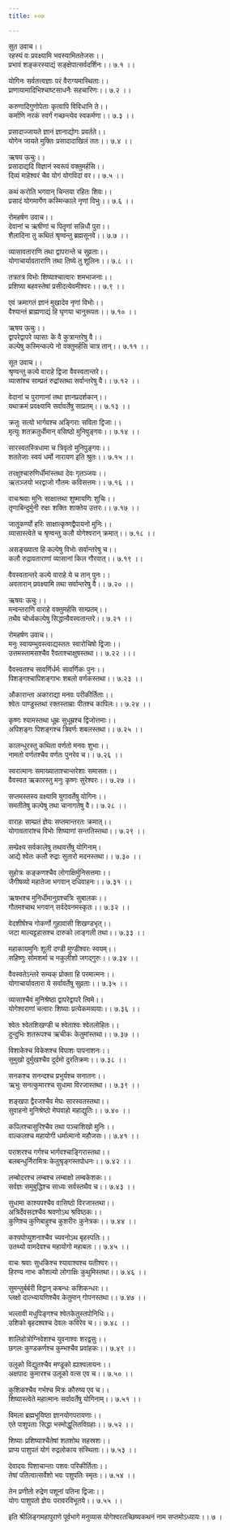 ```yaml
---
title: ००७

---
```

सुत उवाच।।  
रहस्यं वः प्रवक्ष्यामि भवस्यामिततेजसः।।  
प्रभावं शङ्करस्याद्यं सङ्क्षेपात्सर्वदर्शिनः।। ७.१ ।।  
  
योगिनः सर्वतत्त्वज्ञाः परं वैराग्यमास्थिताः।।  
प्राणायामादिभिश्चाष्टसाधनैः सहचारिणः।। ७.२ ।।  
  
करुणादिगुणोपेताः कृत्वापि विविधानि ते।।  
कर्माणि नरकं स्वर्गं गच्छन्त्येव स्वकर्मणा।। ७.३ ।।  
  
प्रसादाज्जायते ज्ञानं ज्ञानाद्योगः प्रवर्तते।।  
योगेन जायते मुक्तिः प्रसादादाखिलं ततः।। ७.४ ।।  
  
ऋषय ऊचुः।।  
प्रसादाद्यदि विज्ञानं स्वरूपं वक्तुमर्हसि।।  
दिव्यं माहेश्वरं चैव योगं योगविदां वर।। ७.५ ।।  
  
कथं करोति भगवान् चिन्तया रहितः शिवः।।  
प्रसादं योगमार्गेण कस्मिन्काले नृणां विभुः।। ७.६ ।।  
  
रोमहर्षण उवाच।।  
देवानां च ऋषीणां च पितॄणां सन्निधौ पुरा।।  
शैलादिना तु कथितं श्रृण्वन्तु ब्रह्मसूनवे।। ७.७ ।।  
  
व्यासावताराणि तथा द्वापरान्ते च सुव्रताः।।  
योगाचार्यावताराणि तथा तिष्ये तु शूलिनः।। ७.८ ।।  
  
तत्रतत्र विभोः शिष्याश्चात्वारः शमभाजनाः।।  
प्रशिष्या बहवस्तेषां प्रसीदत्येवमीश्वरः।। ७.९ ।।  
  
एवं क्रमागतं ज्ञानं मुखादेव नृणां विभोः।।  
वैश्यान्तं ब्राह्मणाद्यं हि घृणया चानुरूपतः।। ७.१० ।।  
  
ऋषय ऊचुः।।  
द्वापरेद्वापरे व्यासाः के वै कुत्रान्तरेषु वै।।  
कल्पेषु कस्मिन्कल्पे नो वक्तुमर्हसि चात्र तान्।। ७.११ ।।  
  
सूत उवाच।।  
श्रृण्वन्तु कल्पे वाराहे द्विजा वैवस्वतान्तरे।।  
व्यासांश्च साम्प्रतं रुद्रांस्तथा सर्वान्तरेषु वै।। ७.१२ ।।  
  
वेदानां च पुराणानां तथा ज्ञानप्रदर्शकान्।।  
यथाक्रमं प्रवक्ष्यामि सर्वावर्तेषु साप्रतम्।। ७.१३ ।।  
  
क्रतुः सत्यो भार्गवश्च अङ्गिराः सविता द्विजाः।।  
मृत्युः शतक्रतुर्धीमान् वसिष्ठो मुनिपुङ्गवः।। ७.१४ ।।  
  
सारस्वतस्त्रिधामा च त्रिवृतो मुनिपुङ्गवः।।  
शततेजाः स्वयं धर्मो नारायण इति श्रुतः।। ७.१५ ।।  
  
तरक्षुश्चारुणिर्धीमांस्तथा देवः गृतञ्जयः।।  
ऋतञ्जयो भरद्वाजो गौतमः कविसत्तमः।। ७.१६ ।।  
  
वाचःश्रवाः मुनिः साक्षात्तथा शुष्मायणिः शुचिः।।  
तृणाबिन्दुर्मुनी रुक्षः शक्तिः शाक्तेय उत्तरः।। ७.१७ ।।  
  
जातूकर्ण्यो हरिः साक्षात्कृष्णद्वैपायनो मुनिः।।  
व्यासास्त्वेते च श्रृण्वन्तु कलौ योगेश्वरान् क्रमात्।। ७.१८ ।।  
  
असङ्ख्याता हि कल्पेषु विभोः सर्वान्तरेषु च।।  
कलौ रुद्रावताराणां व्यासानां किल गौरवात्।। ७.१९ ।।  
  
वैवस्वतान्तरे कल्पे वाराहे ये च तान् पुनः।।  
अवतारान् प्रवक्ष्यामि तथा सर्वान्तरेषु वै।। ७.२० ।।  
  
ऋषयः ऊचुः।।  
मन्वन्तराणि वाराहे वक्तुमर्हसि साम्प्रतम्।।  
तथैव चोर्ध्वकल्पेषु सिद्धान्वैवस्वतान्तरे।। ७.२१ ।।  
  
रोमहर्षण उवाच।।  
मनुः स्वायम्भुवस्त्वाद्यस्ततः स्वारोचिषो द्विजाः।।  
उत्तमस्तामसश्चैव रैवताश्चाक्षुषस्तथा।। ७.२२ ।।।  
  
वैवस्वतश्च सावर्णिर्धर्मः सावर्णिकः पुनः।।  
पिशङ्गश्चापिशङ्गाभः शबलो वर्णकस्तथा।। ७.२३ ।।  
  
औकारान्ता अकाराद्या मनवः परीकीर्तिताः।।  
श्वेतः पाण्डुस्तथा रक्तस्ताम्राः पीतश्च कापिलः।। ७.२४ ।।  
  
कृष्णः श्यामस्तथा धूम्रः सुधूम्रश्च द्विजोत्तमाः।।  
अपिशङ्गः पिशङ्गश्च त्रिवर्णः शबलस्तथा।। ७.२५ ।।  
  
कालन्धुरस्तु कथिता वर्णतो मनवः शुभाः।।  
नामतो वर्णतश्चैव वर्णतः पुनरेव च।। ७.२६ ।।  
  
स्वरात्मानः समाख्याताश्चान्तरेशाः समासतः।।  
वैवस्वत ऋकारस्तु मनुः कृष्णः सुरेश्वरः।। ७.२७ ।।  
  
सप्तमस्तस्य वक्ष्यामि युगावर्तेषु योगिनः।।  
समतीतेषु कल्पेषु तथा चानागतेषु वै।। ७.२८ ।।  
  
वाराहः साम्प्रतं ज्ञेयः सप्तमान्तरतः क्रमात्।।  
योगावतारांश्च विभोः शिष्याणां सन्ततिस्तथा।। ७.२९ ।।  
  
सम्प्रेक्ष्य सर्वकालेषु तथावर्त्तेषु योगिनाम्।  
आद्ये श्वेतः कलौ रुद्राः सुतारो मदनस्तथा।। ७.३० ।।  
  
सुहोत्रः कङ्कणश्चैव लोगाक्षिर्मुनिसत्तमाः।।  
जैगीषव्यो महातेजा भगवान् दधिवाहनः।। ७.३१ ।।  
  
ऋषभश्च मुनिर्धीमानुग्रश्चत्रिः सुबालकः।।  
गौतमश्चाथ भगवान् सर्वदेवनमस्कृतः।। ७.३२ ।।  
  
वेदशीर्षश्च गोकर्णो गुहावासी शिखण्डभृत्।।  
जटा माल्यट्टहासश्च दारुको लाङ्गली तथा।। ७.३३ ।।  
  
महाकायमुनिः शूली दण्डी मुण्डीश्वरः स्वयम्।।  
सहिष्णुः सोमशर्मा च नकुलीशो जगद्गुरुः।। ७.३४ ।।  
  
वैवस्वतेऽन्तरे सम्यक् प्रोक्ता हि परमात्मनः।।  
योगाचार्यावतारा ये सर्वावर्तेषु सुव्रताः।। ७.३५ ।।  
  
व्यासाश्चैवं मुनिश्रेष्ठा द्वापरेद्वापरे त्विमे।।  
योगेश्वराणां चत्वारः शिष्याः प्रत्येकमव्ययाः।। ७.३६ ।।  
  
श्वेतः श्वेतशिखण्डी च श्वेताश्वः श्वेतलोहितः।।  
दुन्दुभिः शतरूपश्च ऋचीकः केतुमांस्तथा।। ७.३७ ।।  
  
विशाकेश्च विकेशश्च विपाशः पापनाशनः।।  
सुमुखो दुर्मुखश्चैव दुर्दमो दुरतिक्रमः।। ७.३८ ।।  
  
सनकश्च सनन्दश्च प्रभुर्यश्च सनातनः।।  
ऋभुः सनत्कुमारश्च सुधामा विरजास्तथा।। ७.३९ ।।  
  
शङ्खपा द्वैरजश्चैव मेघः सारस्वतस्तथा।।  
सुवाहनो मुनिश्रेष्ठो मेघवाहो महाद्युतिः।। ७.४० ।।  
  
कपिलश्चासुरिश्चैव तथा पञ्चाशिखो मुनिः।।  
वाल्कलश्च महायोगी धर्मात्मानो महौजसः।। ७.४१ ।।  
  
पराशरश्च गर्गश्च भार्गवश्चाङ्गिरास्तथा।।  
बलबन्धुर्निरामित्रः केतुश्रृङ्गस्तपोधनः।। ७.४२ ।।  
  
लम्बोदरश्च लम्बश्च लम्बाक्षो लम्बकेशकः।।  
सर्वज्ञः समुबुद्धिश्च साध्यः सर्वस्तथैव च।। ७.४३ ।।  
  
सुधामा काश्यपश्चैव वासिष्ठो विरजास्तथा।।  
अत्रिर्देवसदश्चैव श्रवणोऽथ श्रविष्ठकः।।  
कुणिश्च कुणिबाहुश्च कुशरीरः कुनेत्रकः।। ७.४४ ।।  
  
कश्यपोप्युशनाश्चैव च्यवनोऽथ बृहस्पतिः।।  
उतथ्यो वामदेवश्च महायोगो महाबलः।। ७.४५ ।।  
  
वाचः श्रवाः सुधकिश्च श्यावाश्वश्च यतीश्वरः।।  
हिरण्य नाभः कौशल्यो लोगाक्षिः कुथुमिस्तथा।। ७.४६ ।।  
  
सुमन्तुर्बर्बरी विद्वान् कबन्धः कशिकन्धरः।।  
प्लक्षो दाल्भ्यायणिश्चैव केतुमान् गोपनस्तथा।। ७.४७ ।।  
  
भल्लावी मधुपिङ्गश्च श्वेतकेतुस्तपोनिधिः।।  
उशिको बृहदश्वश्च देवलः कविरेव च।। ७.४८ ।।  
  
शालिहोत्रोग्निवेशश्च युवनाश्वः शरद्वसुः।।  
छगलः कुण्डकर्णश्च कुम्भश्चैव प्रवांहकः।। ७.४९ ।।  
  
उलूको विद्युतश्चैव मण्डूको ह्याश्वलायनः।।  
अक्षपादः कुमारश्च उलूको वत्स एव च।। ७.५० ।।  
  
कुशिकश्चैव गर्भश्च मित्रः कौरुष्य एव च।।  
शिष्यास्त्वेते महात्मानः सर्वावर्तेषु योगिनाम्।। ७.५१ ।।  
  
विमला ब्रह्मभूयिष्ठा ज्ञानयोगपरायणाः।।  
एते पाशुपताः सिद्धा भस्मोद्धूलितविग्रहाः।। ७.५२ ।।  
  
शिष्याः प्रशिष्याश्चैतेषां शतशोथ सहस्रशः।।  
प्राप्य पाशुपतं योगं रुद्रलोकाय संस्थिताः।। ७.५३ ।।  
  
देवादयः पिशाचान्ताः पशवः परिकीर्तिताः।।  
तेषां पतित्वात्सर्वेशो भवः पशुपतिः स्मृतः।। ७.५४ ।।  
  
तेन प्रणीतो रुद्रेण पशूनां पतिना द्विजाः।।  
योगः पाशुपतो ज्ञेयः परावरविभूतये।। ७.५५ ।।  
  
इति श्रीलिङ्गमहापुराणे पूर्वभागे मनुव्यास योगेश्वरतच्छिष्यकथनं नाम सप्तमोऽध्यायः।। ७ ।